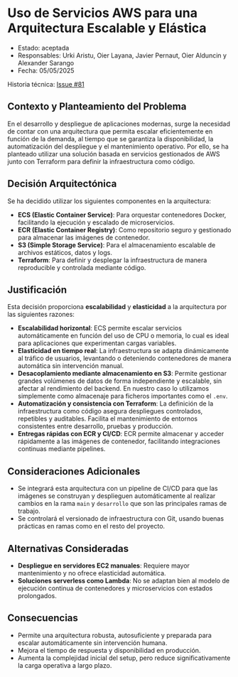 # Uso de Servicios AWS para una Arquitectura Escalable y Elástica

* Estado: aceptada  
* Responsables: Urki Aristu, Oier Layana, Javier Pernaut, Oier Alduncin y Alexander Sarango  
* Fecha: 05/05/2025  

Historia técnica: [Issue #81](https://github.com/oielay/GTIO_Votacion/issues/81)

## Contexto y Planteamiento del Problema

En el desarrollo y despliegue de aplicaciones modernas, surge la necesidad de contar con una arquitectura que permita escalar eficientemente en función de la demanda, al tiempo que se garantiza la disponibilidad, la automatización del despliegue y el mantenimiento operativo. Por ello, se ha planteado utilizar una solución basada en servicios gestionados de AWS junto con Terraform para definir la infraestructura como código.

## Decisión Arquitectónica

Se ha decidido utilizar los siguientes componentes en la arquitectura:

- **ECS (Elastic Container Service)**: Para orquestar contenedores Docker, facilitando la ejecución y escalado de microservicios.
- **ECR (Elastic Container Registry)**: Como repositorio seguro y gestionado para almacenar las imágenes de contenedor.
- **S3 (Simple Storage Service)**: Para el almacenamiento escalable de archivos estáticos, datos y logs.
- **Terraform**: Para definir y desplegar la infraestructura de manera reproducible y controlada mediante código.

## Justificación

Esta decisión proporciona **escalabilidad** y **elasticidad** a la arquitectura por las siguientes razones:

- **Escalabilidad horizontal**: ECS permite escalar servicios automáticamente en función del uso de CPU o memoria, lo cual es ideal para aplicaciones que experimentan cargas variables.
- **Elasticidad en tiempo real**: La infraestructura se adapta dinámicamente al tráfico de usuarios, levantando o deteniendo contenedores de manera automática sin intervención manual.
- **Desacoplamiento mediante almacenamiento en S3**: Permite gestionar grandes volúmenes de datos de forma independiente y escalable, sin afectar al rendimiento del backend. En nuestro caso lo utilizamos simplemente como almacenaje para ficheros importantes como el `.env`.
- **Automatización y consistencia con Terraform**: La definición de la infraestructura como código asegura despliegues controlados, repetibles y auditables. Facilita el mantenimiento de entornos consistentes entre desarrollo, pruebas y producción.
- **Entregas rápidas con ECR y CI/CD**: ECR permite almacenar y acceder rápidamente a las imágenes de contenedor, facilitando integraciones continuas mediante pipelines.

## Consideraciones Adicionales

- Se integrará esta arquitectura con un pipeline de CI/CD para que las imágenes se construyan y desplieguen automáticamente al realizar cambios en la rama `main` y `desarrollo` que son las principales ramas de trabajo.
- Se controlará el versionado de infraestructura con Git, usando buenas prácticas en ramas como en el resto del proyecto.

## Alternativas Consideradas

- **Despliegue en servidores EC2 manuales**: Requiere mayor mantenimiento y no ofrece elasticidad automática.
- **Soluciones serverless como Lambda**: No se adaptan bien al modelo de ejecución continua de contenedores y microservicios con estados prolongados.

## Consecuencias

- Permite una arquitectura robusta, autosuficiente y preparada para escalar automáticamente sin intervención humana.
- Mejora el tiempo de respuesta y disponibilidad en producción.
- Aumenta la complejidad inicial del setup, pero reduce significativamente la carga operativa a largo plazo.
